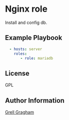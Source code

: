 Nginx role
=========

Install and config db.

Example Playbook
----------------

```yml
  - hosts: server
    roles:
       - role: mariadb
```

License
-------

GPL

Author Information
------------------

[Grell Gragham](https://github.com/ggragham)
